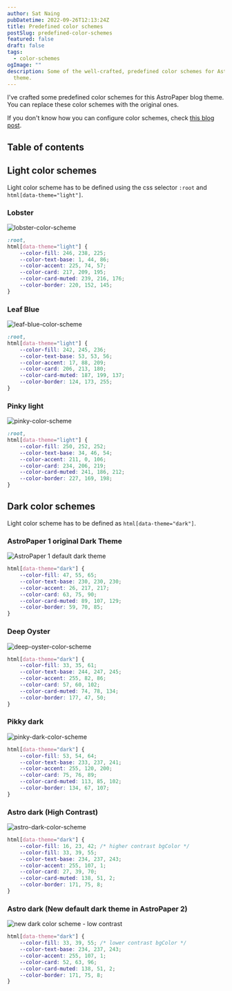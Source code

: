 ```yaml
---
author: Sat Naing
pubDatetime: 2022-09-26T12:13:24Z
title: Predefined color schemes
postSlug: predefined-color-schemes
featured: false
draft: false
tags:
  - color-schemes
ogImage: ""
description: Some of the well-crafted, predefined color schemes for AstroPaper blog
  theme.
---
```


I've crafted some predefined color schemes for this AstroPaper blog theme. You can replace these color schemes with the original ones.

If you don't know how you can configure color schemes, check [this blog post](https://astro-paper.pages.dev/posts/customizing-astropaper-theme-color-schemes/).

## Table of contents

## Light color schemes

Light color scheme has to be defined using the css selector `:root` and `html[data-theme="light"]`.

### Lobster

![lobster-color-scheme](https://user-images.githubusercontent.com/53733092/192282447-1d222faf-a3ce-44a9-9cfe-ac873155e5a9.png)

```css
:root,
html[data-theme="light"] {
	--color-fill: 246, 238, 225;
	--color-text-base: 1, 44, 86;
	--color-accent: 225, 74, 57;
	--color-card: 217, 209, 195;
	--color-card-muted: 239, 216, 176;
	--color-border: 220, 152, 145;
}
```

### Leaf Blue

![leaf-blue-color-scheme](https://user-images.githubusercontent.com/53733092/192318782-e80e3c39-54b5-423e-8f4b-9ae60402fc8d.png)

```css
:root,
html[data-theme="light"] {
	--color-fill: 242, 245, 236;
	--color-text-base: 53, 53, 56;
	--color-accent: 17, 88, 209;
	--color-card: 206, 213, 180;
	--color-card-muted: 187, 199, 137;
	--color-border: 124, 173, 255;
}
```

### Pinky light

![pinky-color-scheme](https://user-images.githubusercontent.com/53733092/192286510-892d0042-2d6d-471e-bb72-954221ae2d17.png)

```css
:root,
html[data-theme="light"] {
	--color-fill: 250, 252, 252;
	--color-text-base: 34, 46, 54;
	--color-accent: 211, 0, 106;
	--color-card: 234, 206, 219;
	--color-card-muted: 241, 186, 212;
	--color-border: 227, 169, 198;
}
```

## Dark color schemes

Light color scheme has to be defined as `html[data-theme="dark"]`.

### AstroPaper 1 original Dark Theme

![AstroPaper 1 default dark theme](https://user-images.githubusercontent.com/53733092/215769153-13b0ad8d-5ba2-44b1-af06-e5ae61293f62.png)

```css
html[data-theme="dark"] {
	--color-fill: 47, 55, 65;
	--color-text-base: 230, 230, 230;
	--color-accent: 26, 217, 217;
	--color-card: 63, 75, 90;
	--color-card-muted: 89, 107, 129;
	--color-border: 59, 70, 85;
}
```

### Deep Oyster

![deep-oyster-color-scheme](https://user-images.githubusercontent.com/53733092/192314524-45ec5904-3d8f-450a-9edf-1e32c5e11d6c.png)

```css
html[data-theme="dark"] {
	--color-fill: 33, 35, 61;
	--color-text-base: 244, 247, 245;
	--color-accent: 255, 82, 86;
	--color-card: 57, 60, 102;
	--color-card-muted: 74, 78, 134;
	--color-border: 177, 47, 50;
}
```

### Pikky dark

![pinky-dark-color-scheme](https://user-images.githubusercontent.com/53733092/192307050-fbd55326-911c-4001-87c6-a8ad9378ac2e.png)

```css
html[data-theme="dark"] {
	--color-fill: 53, 54, 64;
	--color-text-base: 233, 237, 241;
	--color-accent: 255, 120, 200;
	--color-card: 75, 76, 89;
	--color-card-muted: 113, 85, 102;
	--color-border: 134, 67, 107;
}
```

### Astro dark (High Contrast)

![astro-dark-color-scheme](https://user-images.githubusercontent.com/53733092/215680520-59427bb0-f4cb-48c0-bccc-f182a428d72d.svg)

```css
html[data-theme="dark"] {
	--color-fill: 16, 23, 42; /* higher contrast bgColor */
	--color-fill: 33, 39, 55;
	--color-text-base: 234, 237, 243;
	--color-accent: 255, 107, 1;
	--color-card: 27, 39, 70;
	--color-card-muted: 138, 51, 2;
	--color-border: 171, 75, 8;
}
```

### Astro dark (New default dark theme in AstroPaper 2)

![new dark color scheme - low contrast](https://user-images.githubusercontent.com/53733092/215772856-d5b7ae35-ddaa-4ed6-b0bf-3fa5dbcf834c.png)

```css
html[data-theme="dark"] {
	--color-fill: 33, 39, 55; /* lower contrast bgColor */
	--color-text-base: 234, 237, 243;
	--color-accent: 255, 107, 1;
	--color-card: 52, 63, 96;
	--color-card-muted: 138, 51, 2;
	--color-border: 171, 75, 8;
}
```
